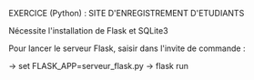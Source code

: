 EXERCICE (Python) : SITE D'ENREGISTREMENT D'ETUDIANTS


Nécessite l'installation de Flask et SQLite3


Pour lancer le serveur Flask, saisir dans l'invite de commande : 

-> set FLASK_APP=serveur_flask.py
-> flask run
